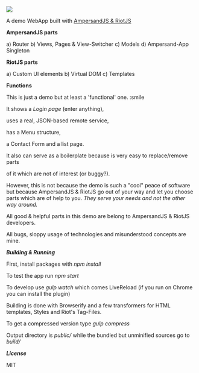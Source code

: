 <img src="http://r13.imgup.net/amoklaufa0f9.png">

A demo WebApp built with <a href="https://ampersandjs.com" target="_blank">AmpersandJS & <a href="https://muut.com/riotjs" target="_blank">RiotJS</a>



**AmpersandJS parts**

a) Router
b) Views, Pages & View-Switcher
c) Models
d) Ampersand-App Singleton

**RiotJS parts**

a) Custom UI elements
b) Virtual DOM
c) Templates


**Functions**

This is just a demo but at least a 'functional' one. :smile

It shows a *Login page* (enter anything),

uses a real, JSON-based remote service,

has a Menu structure,

a Contact Form and a list page.

It also can serve as a boilerplate because is very easy to replace/remove parts

of it which are not of interest (or buggy?).

However, this is not because the demo is such a "cool" peace of software
but because AmpersandJS & RiotJS go out of your way and let you choose parts
which are of help to you. *They serve your needs and not the other way around.*

All good & helpful parts in this demo are belong to AmpersandJS & RiotJS developers.

All bugs, sloppy usage of technologies and misunderstood concepts are mine.

***Building & Running***

First, install packages with *npm install*

To test the app run *npm start*

To develop use *gulp watch* which comes LiveReload (if you run on Chrome you can install the plugin)

Building is done with Browserify and a few transformers for HTML templates, Styles and Riot's Tag-Files.

To get a compressed version type *gulp compress*

Output directory is *public/* while the bundled but unminified sources go to *build/*

***License***

MIT